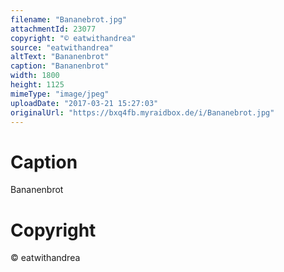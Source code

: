 ```yaml
---
filename: "Bananebrot.jpg"
attachmentId: 23077
copyright: "© eatwithandrea"
source: "eatwithandrea"
altText: "Bananenbrot"
caption: "Bananenbrot"
width: 1800
height: 1125
mimeType: "image/jpeg"
uploadDate: "2017-03-21 15:27:03"
originalUrl: "https://bxq4fb.myraidbox.de/i/Bananebrot.jpg"
---
```


# Caption

Bananenbrot

# Copyright

© eatwithandrea
